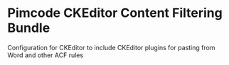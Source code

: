 # Pimcode CKEditor Content Filtering Bundle

Configuration for CKEditor to include CKEditor plugins for pasting from Word and other ACF rules

